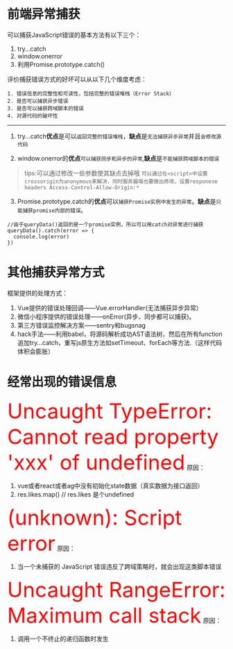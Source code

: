 # 前端异常捕获

可以捕获JavaScript错误的基本方法有以下三个：

1. try…catch
2. window.onerror
3. 利用Promise.prototype.catch()


评价捕获错误方式的好坏可以从以下几个维度考虑：
```
1. 错误信息的完整性和可读性，包括完整的错误堆栈（Error Stack）
2. 是否可以捕获异步错误
3. 是否可以捕获跨域脚本的错误
4. 对源代码的破坏性
```




<hr>

1. try...catch**优点**是可以`返回完整的错误堆栈`，**缺点**是`无法捕获异步异常`并且`会修改源代码`

2. window.onerror的**优点**`可以捕获同步和异步的异常`,**缺点**是`不能捕获跨域脚本的错误`
>tips:可以通过修改一些参数使其缺点去掉哦
`可以通过在<script>中设置crossorigin为anonymous来解决，同时服务器端也要做出修改，设置responese headers Access-Control-Allow-Origin:*`

3. Promise.prototype.catch的**优点**可以`捕获Promise实例中发生的异常`。**缺点**是`只能捕获promise内部的错误`。
```
//由于queryData()返回的是一个promise实例，所以可以用catch对异常进行捕获
queryData().catch(error => {
  console.log(error)
})
```




# 其他捕获异常方式
框架提供的处理方式：
1. Vue提供的错误处理回调——Vue.errorHandler(无法捕获异步异常）
2. 微信小程序提供的错误处理——onError(异步、同步都可以捕获)。
3. 第三方错误监控解决方案——sentry和bugsnag
4. hack手法——利用babel，将源码解析成功AST语法树，然后在所有function追加try…catch，重写js原生方法如setTimeout、forEach等方法.（这样代码体积会膨胀）



# 经常出现的错误信息
<font color=red size=14>Uncaught TypeError: Cannot read property 'xxx' of undefined</font>
原因：

1. vue或者react或者ag中没有初始化state数据（真实数据为接口返回）
2. res.likes.map()  // res.likes 是个undefined


<font color=red size=14>(unknown): Script error</font>
原因：

1. 当一个未捕获的 JavaScript 错误违反了跨域策略时，就会出现这类脚本错误


<font color=red size=14>Uncaught RangeError: Maximum call stack</font>
原因：

1. 调用一个不终止的递归函数时发生

